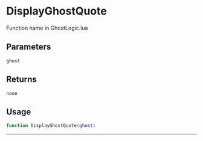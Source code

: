 # DisplayGhostQuote
Function name in GhostLogic.lua
## Parameters
`ghost`
## Returns
`none`
## Usage
```lua
function DisplayGhostQuote(ghost)
```
---
